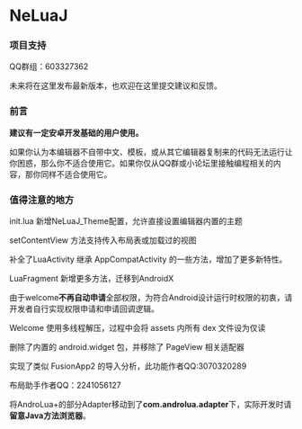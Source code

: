 # NeLuaJ

### 项目支持

QQ群组：603327362

未来将在这里发布最新版本，也欢迎在这里提交建议和反馈。

### 前言

**建议有一定安卓开发基础的用户使用。**

如果你认为本编辑器不自带中文、模板，或从其它编辑器复制来的代码无法运行让你困惑，那么你不适合使用它。如果你仅从QQ群或小论坛里接触编程相关的内容，那你同样不适合使用它。

### 值得注意的地方

init.lua 新增NeLuaJ_Theme配置，允许直接设置编辑器内置的主题

setContentView 方法支持传入布局表或加载过的视图

补全了LuaActivity 继承 AppCompatActivity 的一些方法，增加了更多新特性。

LuaFragment 新增更多方法，迁移到AndroidX

由于welcome**不再自动申请**全部权限，为符合Android设计运行时权限的初衷，请开发者自行实现权限申请和申请回调逻辑。

Welcome 使用多线程解压，过程中会将 assets 内所有 dex 文件设为仅读

删除了内置的 android.widget 包，并移除了 PageView 相关适配器

实现了类似 FusionApp2 的导入分析，此功能作者QQ:3070320289

布局助手作者QQ：2241056127

将AndroLua+的部分Adapter移动到了**com.androlua.adapter**下，实际开发时请**留意Java方法浏览器**。
